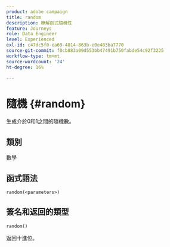 ```yaml
---
product: adobe campaign
title: random
description: 瞭解函式隨機性
feature: Journeys
role: Data Engineer
level: Experienced
exl-id: c47dc5f0-ea69-4814-863b-e0e483ba7770
source-git-commit: f0cb883a09d553bb47491b750fabde54c92f3225
workflow-type: tm+mt
source-wordcount: '24'
ht-degree: 16%

---
```


# 隨機 {#random}

生成介於0和1之間的隨機數。

## 類別

數學

## 函式語法

`random(<parameters>)`

## 簽名和返回的類型

`random()`

返回十進位。

